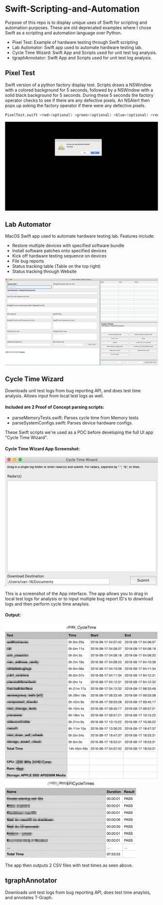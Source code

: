 # Swift-Scripting-and-Automation
Purpose of this repo is to display unique uses of Swift for scripting and automation purposes. These are old deprecated examples where I chose Swift as a scripting and automation language over Python.

- Pixel Test: Example of hardware testing through Swift scripting
- Lab Automator: Swift app used to automate hardware testing lab. 
- Cycle Time Wizard: Swift App and Scripts used for unit test log analysis.
- tgraphAnnotator: Swift App and Scripts used for unit test log analysis.

## Pixel Test
Swift version of a python factory display test. Scripts draws a NSWindow with a colored background for 5 seconds, followed by a NSWindow with a solid black background for 5 seconds. During these 5 seconds the factory operator checks to see if there are any defective pixels. An NSAlert then pops up asking the factory operator if there were any defective pixels.

```bash
PixelTest.swift <red>(optional) <green>(optional) <blue>(optional) <red2>(optional) <green2>(optional) <blue2>(optional)
```

![Screenshot](https://github.com/ivankhau/Swift-Scripting-and-Automation/blob/main/PixelTest/Screenshot.png?raw=true)

## Lab Automator
MacOS Swift app used to automate hardware testing lab. Features include:
- Restore multiple devices with specified software bundle
- Install software patches onto specified devices
- Kick off hardware testing sequence on devices
- File bug reports
- Status tracking table (Table on the top right)
- Status tracking through Website

![Screenshot](https://github.com/ivankhau/Swift-Scripting-and-Automation/blob/main/LabAutomator/Interface.png?raw=true)

## Cycle Time Wizard
Downloads unit test logs from bug reporting API, and does test time analysis. Allows input from local test logs as well.

#### Included are 2 Proof of Concept parsing scripts:
- parseMemoryTests.swift: Parses cycle time from Memory tests
- parseSystemConfigs.swift: Parses device hardware configs.

These Swift scripts we're used as a POC before developing the full UI app "Cycle Time Wizard". 

#### Cycle Time Wizard App Screenshot:
![Screenshot](https://github.com/ivankhau/Swift-Scripting-and-Automation/blob/main/CycleTimeWizard/Interface.png?raw=true)

This is a screenshot of the App interface. The app allows you to drag in local test logs for analysis or to input multiple bug report ID's to download logs and then perform cycle time anaylsis.

#### Output:
![Screenshot](https://github.com/ivankhau/Swift-Scripting-and-Automation/blob/main/CycleTimeWizard/CycleTime.png?raw=true)
![Screenshot](https://github.com/ivankhau/Swift-Scripting-and-Automation/blob/main/CycleTimeWizard/EFITime.png?raw=true)

The app then outputs 2 CSV files with test times as seen above.

## tgraphAnnotator
Downloads unit test logs from bug reporting API, does test time anaylsis, and annotates T-Graph.
